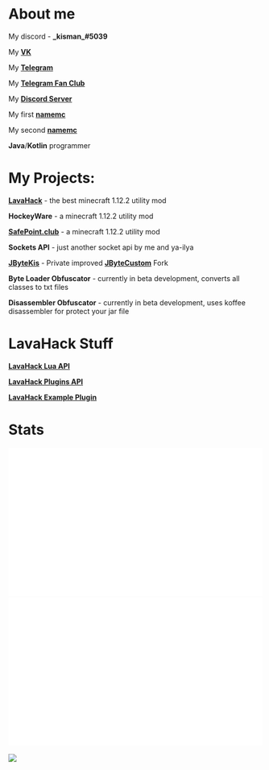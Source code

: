 # About me
My discord - **\_kisman_#5039**

My **[VK](https://vk.com/kisman2000)**

My **[Telegram](https://t.me/kisman2000)**

My **[Telegram Fan Club](https://t.me/kisman_fan_club)**

My **[Discord Server](https://discord.gg/fRNPjWASTE)**

My first **[namemc](https://ru.namemc.com/profile/_kisman_)**

My second **[namemc](https://ru.namemc.com/profile/SalhackDeveloper)**

**Java**/**Kotlin** programmer

# My Projects:
**[LavaHack](https://github.com/TheKisDevs/LavaHack)** - the best minecraft 1.12.2 utility mod

**HockeyWare** - a minecraft 1.12.2 utility mod

**[SafePoint.club](https://discord.gg/GQQG8akthP)** - a minecraft 1.12.2 utility mod

**Sockets API** - just another socket api by me and ya-ilya 

**[JByteKis](https://github.com/kisman2000/JByteKis)** - Private improved **[JByteCustom](https://github.com/storm772/JByteCustom)** Fork

**Byte Loader Obfuscator** - currently in beta development, converts all classes to txt files

**Disassembler Obfuscator** - currently in beta development, uses koffee disassembler for protect your jar file 

# LavaHack Stuff
**[LavaHack Lua API](https://kisman-kus.gitbook.io/lava-hack-lua-api/)**

**[LavaHack Plugins API](https://github.com/TheKisDevs/LavaHack-Plugins-API)**

**[LavaHack Example Plugin](https://github.com/TheKisDevs/LavaHack-Example-Plugin)**

# Stats
<img src="https://github.com/kisman2000/github-stats/blob/master/generated/overview.svg#gh-dark-mode-only" />
<img src="https://github.com/kisman2000/github-stats/blob/master/generated/languages.svg#gh-dark-mode-only" />

![](https://komarev.com/ghpvc/?username=kisman2000&color=7421af)
